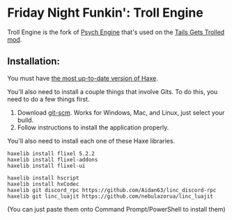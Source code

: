 # Friday Night Funkin': Troll Engine

Troll Engine is the fork of [Psych Engine](https://github.com/ShadowMario/FNF-PsychEngine) that's used on the [Tails Gets Trolled mod](https://gamebanana.com/mods/320596).


## Installation:
You must have [the most up-to-date version of Haxe](https://haxe.org/download/).

You'll also need to install a couple things that involve Gits. To do this, you need to do a few things first.
1. Download [git-scm](https://git-scm.com/downloads). Works for Windows, Mac, and Linux, just select your build.
2. Follow instructions to install the application properly.

You'll also need to install each one of these Haxe libraries.

```
haxelib install flixel 5.2.2
haxelib install flixel-addons
haxelib install flixel-ui

haxelib install hscript
haxelib install hxCodec
haxelib git discord_rpc https://github.com/Aidan63/linc_discord-rpc
haxelib git linc_luajit https://github.com/nebulazorua/linc_luajit
```

(You can just paste them onto Command Prompt/PowerShell to install them)
